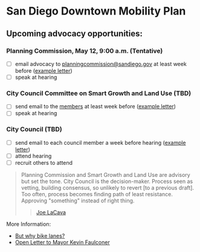 # San Diego Downtown Mobility Plan

## Upcoming advocacy opportunities:

### Planning Commission, May 12, 9:00 a.m. (Tentative)
* [ ] email advocacy to planningcommission@sandiego.gov at least week before ([example letter](https://github.com/simpixelated/san-diego-biking/blob/master/letters/mayor-faulconer.md))
* [ ] speak at hearing

### City Council Committee on Smart Growth and Land Use (TBD)
* [ ] send email to the [members](https://www.sandiego.gov/city-clerk/officialdocs/legisdocs/cccmeetings#smart) at least week before ([example letter](https://github.com/simpixelated/san-diego-biking/blob/master/letters/mayor-faulconer.md))
* [ ] speak at hearing

### City Council (TBD)
* [ ] send email to each council member a week before hearing ([example letter](https://github.com/simpixelated/san-diego-biking/blob/master/letters/mayor-faulconer.md))
* [ ] attend hearing
* [ ] recruit others to attend

>Planning Commission and Smart Growth and Land Use are advisory but set the tone. City Council is the decision-maker. Process seen as vetting, building consensus, so unlikely to revert [to a previous draft]. Too often, process becomes finding path of least resistance. Approving "something" instead of right thing.
> >[Joe LaCava](https://twitter.com/joe_lacava)

More Information:
* [But why bike lanes?](https://github.com/simpixelated/san-diego-downtown-mobility-plan/blob/master/references.md)
* [Open Letter to Mayor Kevin Faulconer](https://github.com/simpixelated/san-diego-biking/blob/master/letters/mayor-faulconer.md)
